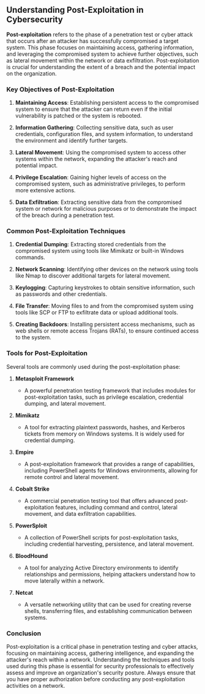 ## Understanding Post-Exploitation in Cybersecurity

**Post-exploitation** refers to the phase of a penetration test or cyber attack that occurs after an attacker has successfully compromised a target system. This phase focuses on maintaining access, gathering information, and leveraging the compromised system to achieve further objectives, such as lateral movement within the network or data exfiltration. Post-exploitation is crucial for understanding the extent of a breach and the potential impact on the organization.

### Key Objectives of Post-Exploitation

1. **Maintaining Access**: Establishing persistent access to the compromised system to ensure that the attacker can return even if the initial vulnerability is patched or the system is rebooted.

2. **Information Gathering**: Collecting sensitive data, such as user credentials, configuration files, and system information, to understand the environment and identify further targets.

3. **Lateral Movement**: Using the compromised system to access other systems within the network, expanding the attacker's reach and potential impact.

4. **Privilege Escalation**: Gaining higher levels of access on the compromised system, such as administrative privileges, to perform more extensive actions.

5. **Data Exfiltration**: Extracting sensitive data from the compromised system or network for malicious purposes or to demonstrate the impact of the breach during a penetration test.

### Common Post-Exploitation Techniques

1. **Credential Dumping**: Extracting stored credentials from the compromised system using tools like Mimikatz or built-in Windows commands.

2. **Network Scanning**: Identifying other devices on the network using tools like Nmap to discover additional targets for lateral movement.

3. **Keylogging**: Capturing keystrokes to obtain sensitive information, such as passwords and other credentials.

4. **File Transfer**: Moving files to and from the compromised system using tools like SCP or FTP to exfiltrate data or upload additional tools.

5. **Creating Backdoors**: Installing persistent access mechanisms, such as web shells or remote access Trojans (RATs), to ensure continued access to the system.

### Tools for Post-Exploitation

Several tools are commonly used during the post-exploitation phase:

1. **Metasploit Framework**
   - A powerful penetration testing framework that includes modules for post-exploitation tasks, such as privilege escalation, credential dumping, and lateral movement.

2. **Mimikatz**
   - A tool for extracting plaintext passwords, hashes, and Kerberos tickets from memory on Windows systems. It is widely used for credential dumping.

3. **Empire**
   - A post-exploitation framework that provides a range of capabilities, including PowerShell agents for Windows environments, allowing for remote control and lateral movement.

4. **Cobalt Strike**
   - A commercial penetration testing tool that offers advanced post-exploitation features, including command and control, lateral movement, and data exfiltration capabilities.

5. **PowerSploit**
   - A collection of PowerShell scripts for post-exploitation tasks, including credential harvesting, persistence, and lateral movement.

6. **BloodHound**
   - A tool for analyzing Active Directory environments to identify relationships and permissions, helping attackers understand how to move laterally within a network.

7. **Netcat**
   - A versatile networking utility that can be used for creating reverse shells, transferring files, and establishing communication between systems.

### Conclusion

Post-exploitation is a critical phase in penetration testing and cyber attacks, focusing on maintaining access, gathering intelligence, and expanding the attacker's reach within a network. Understanding the techniques and tools used during this phase is essential for security professionals to effectively assess and improve an organization's security posture. Always ensure that you have proper authorization before conducting any post-exploitation activities on a network.